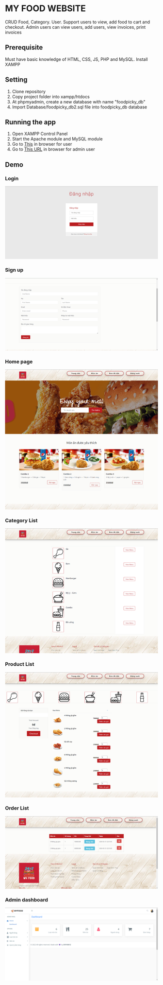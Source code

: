 # MY FOOD WEBSITE

CRUD Food, Category. User. Support users to view, add food to cart and checkout. Admin users can view users, add users, view invoices, print invoices

## Prerequisite

Must have basic knowledge of HTML, CSS, JS, PHP and MySQL.
Install XAMPP

## Setting

1. Clone repository
2. Copy project folder into xampp/htdocs
3. At phpmyadmin, create a new database with name "foodpicky_db"
4. Import Database/foodpicky_db2.sql file into foodpicky_db database

## Running the app

1. Open XAMPP Control Panel
2. Start the Apache module and MySQL module
3. Go to [This](http://localhost/MYFOOD/) in browser for user
4. Go to [This URL](http://localhost/MYFOOD/admin) in browser for admin user

## Demo

### Login

![Login](images/img/login.png)

### Sign up

![SignUp](images/img/signup.png)

### Home page

![Home](images/img/homepage.png)

### Category List

![CateList](images/img/categorylist.png)

### Product List

![ProductList](images/img/productlist.png)

### Order List

![OrderList](images/img/orderlist.png)

### Admin dashboard

![Admin dashboard](images/img/admindashboard.png)
